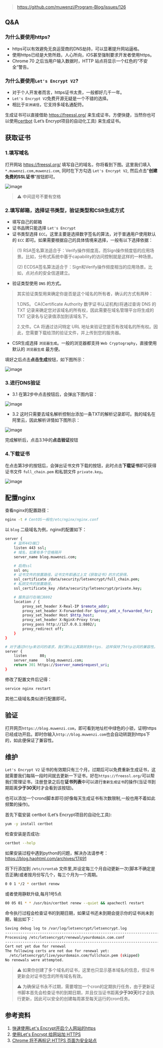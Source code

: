 > https://github.com/muwenzi/Program-Blog/issues/126

## Q&A

### 为什么要使用https?

- https可以有效避免无良运营商的DNS劫持，可以显著提升网站逼格。
- 使用https已经是大势所趋，人心所向，iOS甚至强制要求开发者使用https。
- Chrome 70 之后当用户输入数据时，HTTP 站点将显示一个红色的“不安全”警告。

### 为什么要使用`Let's Encrypt V2`?

- 对于个人开发者而言，https证书太贵，一般都好几千一年。
- `Let's Encrypt V2`免费开源无疑是一个不错的选择。
- 相比于`亚洲诚信`，它支持多域名通配符。

生成证书可以直接借助 https://freessl.org/ 来生成证书，方便快捷，当然你也可以使用[certbot](https://github.com/certbot/certbot) (Let’s Encrypt项目的自动化工具) 来生成证书。

## 获取证书

### 1.填写域名

打开网站 https://freessl.org/ 填写自己的域名，你将看到下图。这里我们填入 `*.muwenzi.com,muwenzi.com`, 同时在下方勾选 `Let's Encrypt V2`, 然后点击"**创建免费的SSL证书**"按钮即可。

![image](https://user-images.githubusercontent.com/12554487/40354695-0bf6e336-5de7-11e8-8d54-be405bda32e9.png)

> :warning: 中间逗号不要有空格

### 2.填写邮箱，选择证书类型，验证类型和CSR生成方式

- 填写自己的邮箱
- 证书品牌只能选择 `Let's Encrypt`
- 证书类型选择 `ECC`。这里主要是选择数字签名的算法，对于普通用户使用默认的 `ECC` 即可。如果需要根据自己的具体情境来选择，一般有以下选择依据：

>(1) RSA签名算法适合于：Verify操作频度高，而Sign操作频度低的应用场景。比如，分布式系统中基于capability的访问控制就是这样的一种场景。
>
>(2) ECDSA签名算法适合于：Sign和Verify操作频度相当的应用场景。比如，点对点的安全信道建立。

- 验证类型使用 `DNS` 的方式。

>其实验证类型用来确定你是否是这个域名的所有者，确认的方式有两种：
>
>1.DNS。  CA(Certificate Authority 数字证书认证机构)将通过查询 DNS 的 TXT 记录来确定您对该域名的所有权，因此需要在域名管理平台将生成的 TXT 记录名与记录值添加到该域名下。
>
>2.文件。CA 将通过访问特定 URL 地址来验证您是否有改域名的所有权。因此，您需要下载给顶的验证文件，并上传到您的服务器。

- CSR生成选择 `浏览器生成`。一般的浏览器都支持 `Web Cryptography`，直接使用默认的 `浏览器生成` 最方便。

填好之后点击**点击生成**按钮，如下图所示：

![image](https://user-images.githubusercontent.com/12554487/40354847-7962622e-5de7-11e8-82bc-3a043ec76a75.png)

### 3.进行DNS验证

- 3.1 在第2步中点击按钮后，会弹出下图内容：

![image](https://user-images.githubusercontent.com/12554487/40373860-68213246-5e1a-11e8-9587-af8562555f13.png)

- 3.2 这时只需要去域名解析控制台添加一条TXT的解析记录即可。我的域名在阿里云，因此解析详情如下图所示：

![image](https://user-images.githubusercontent.com/12554487/40374337-6e793b6a-5e1b-11e8-80c0-45203926aa9d.png)

完成解析后，点击3.1中的**点击验证**按钮

### 4.下载证书

在点击第3步的按钮后，会弹出证书文件下载的按钮，此时点击**下载证书**即可获得证书文件 `full_chain.pem` 和私钥文件 `private.key`。

![image](https://user-images.githubusercontent.com/12554487/40374951-d9c312c8-5e1c-11e8-8ca8-3f3edfeadff0.jpg)

## 配置nginx

查看nginx的配置路径：

```sh
nginx -t # CentOS一般在/etc/nginx/nginx.conf
```

以 `blog` 二级域名为例，nginx的配置如下：

```sh
server {
    # 监听443端口
    listen 443 ssl;
    # 域名，如果有多个空格隔开
    server_name blog.muwenzi.com;

    # 启用ssl
    ssl on;
    # 证书文件的放置路径。证书文件即通过上文《获取证书》的方式获得。
    ssl_certificate /data/security/letsencrypt/full_chain.pem;
    # 私钥文件的放置路径。
    ssl_certificate_key /data/security/letsencrypt/private.key;

    # 服务运行在端口8802
    location / {
        proxy_set_header X-Real-IP $remote_addr;
        proxy_set_header X-Forwarded-For $proxy_add_x_forwarded_for;
        proxy_set_header Host $http_host;
        proxy_set_header X-NginX-Proxy true;
        proxy_pass http://127.0.0.1:8802/;
        proxy_redirect off;
    }
}

# 对于通过http来访问的请求，我们默认让其跳转到https. 这样保持了http访问的兼容性。
server {
    listen      80;
    server_name    blog.muwenzi.com;
    return 301 https://$server_name$request_uri;
}
```

修改了配置文件后记得：

```sh
service nginx restart
```

其他二级域名类似进行配置即可。

## 验证

打开网页`https://blog.muwenzi.com`，即可看到地址栏中绿色的小锁，证明https已经成功开启。即时你输入`http://blog.muwenzi.com`也会自动转跳到https下的，如此便保证了兼容性。

## 维护

`Let's Encrypt V2` 证书的有效期只有三个月，过期后可以免费重新生成证书，这就需要我们每隔一段时间就去更新一下证书，好在`https://freessl.org/`可以帮我们管理证书，注册登录之后在**证书列表**中可以进行`重新生成证书`的操作(当证书到期距离**少于30天**时才会看到该按钮)。

也可以添加一个crond脚本即可(好像每天生成证书有次数限制,一般也用不着如此频繁的操作)。

首先下载安装 certbot (Let’s Encrypt项目的自动化工具):

```sh
yum -y install certbot
```

检查安装是否成功:

```sh
certbot --help
```

如果安装过程中遇到python的问题，解决办法请参考：https://blog.haohtml.com/archives/17491

将下行添加到 `/etc/crontab` 文件里,并设定每三个月自动更新一次(脚本不确定是否正确)或者按月份写几个，每三个月为一个周期。

```sh
0 0 1 */2 * certbot renew
```

或者使用静默升级,每月1号5点

```sh
00 05 01 * * /usr/bin/certbot renew --quiet && apachectl restart
```

命令执行过程会检查证书的到期日期，如果证书还未到期会提示你的证书尚未到期，输出如下：

```sh
Saving debug log to /var/log/letsencrypt/letsencrypt.log
-------------------------------------------------------------------------------
Processing /etc/letsencrypt/renewal/yourdomain.com.conf
-------------------------------------------------------------------------------
Cert not yet due for renewal
The following certs are not due for renewal yet:
  /etc/letsencrypt/live/yourdomain.com/fullchain.pem (skipped)
No renewals were attempted.
```

> :warning: 如果你创建了多个域名的证书，这里也只显示基本域名的信息，但证书更新会对证书包含的所有域名有效。
>
> :warning: 为确保证书永不过期，需要增加一个cron的定期执行任务，由于更新证书脚本首先会检查证书的到期日期，并且仅当证书距离**少于30天**时才会执行更新，因此可以安全的创建每周甚至每天运行的cron任务。

## 参考资料

1. [快速使用Let's Encrypt开启个人网站的https](https://blog.eyeblue.cn/home/article/9f580b3f-5679-4a9d-be6f-4d9f0dd417af)
1. [使用Let's Encrypt 给网站加 HTTPS](https://blog.haohtml.com/archives/17422)
1. [Chrome 将不再标记 HTTPS 页面为安全站点](https://www.oschina.net/news/96200/chrome-will-stop-tag-https-site-secure)
